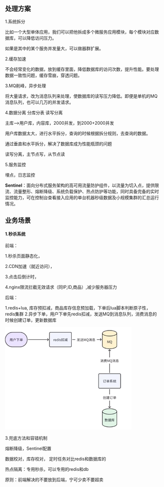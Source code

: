 ## 处理方案

1.系统拆分

比如一个大型单体应用，我们可以把他拆成多个微服务应用模块，每个模块对应数据库，可以降低访问压力。

如果是其中的某个服务并发量大，可以做器群扩展。



2.缓存加速

不会经常变化的数据，放到缓存里面，降低数据库的访问次数，提升性能。要处理数据一致性问题，缓存雪崩，穿透问题。



3.MQ削峰，异步处理

将大量请求，改为消息队列来处理，使数据库的读写压力降低。即便是单机的MQ消息队列，也可以几万的并发请求。



4.数据分离 分库分表 读写分离

主库-->用户库，内容库，2000并发，到2000+2000并发

用户库数据太大，进行水平拆分，查询的时候根据拆分规则，去查询的数据。

通过垂直和水平拆分，解决了数据库成为性能瓶颈的问题



读写分离，主节点写，从节点读



5.服务监控

埋点，日志监控

**Sentinel**：面向分布式服务架构的高可用流量防护组件，以流量为切入点，提供限流、流量整形、熔断降级、系统负载保护、热点防护等功能，同时具备完备的实时监控能力，可在控制台查看接入应用的单台机器秒级数据及小规模集群的汇总运行情况。



## 业务场景

#### **1.秒杀系统**

前端：

1.秒杀页面静态化，

2.CDN加速（就近访问），

3.点击后倒计时，

4.nginx限流拦截无效请求（同IP,ID,商品）,减少服务器压力



后端：

1.redis+lua,  库存预扣减，商品库存信息预加载，下单后lua脚本判断原子性，redis集群
2.异步下单，用户下单先redis扣减，发送MQ到消息队列，消费消息的时候创建订单，更新数据库   

![异步下单](../../image/springcloud/bingfa.png)

3.兜底方法和容错机制

熔断降级，Sentinel配置

数据校对，库存校对，  定时任务对比redis和数据库的

热点隔离：专用秒杀，可以专用的redis和db



原则：前端解决的不要放到后端，宁可少卖不要超卖









